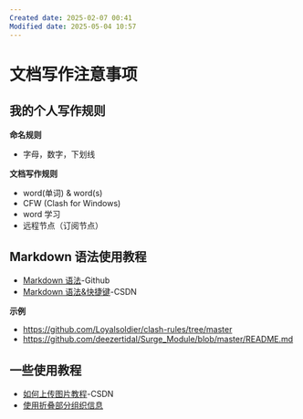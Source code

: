 ```yaml
---
Created date: 2025-02-07 00:41
Modified date: 2025-05-04 10:57
---
```

# 文档写作注意事项

## 我的个人写作规则

**命名规则**
- 字母，数字，下划线

**文档写作规则**
- word(单词) & word(s)
- CFW (Clash for Windows)
- word 学习
- 远程节点（订阅节点）

## Markdown 语法使用教程
- [Markdown 语法](https://docs.github.com/zh/get-started/writing-on-github/getting-started-with-writing-and-formatting-on-github/basic-writing-and-formatting-syntax)-Github
- [Markdown 语法&快捷键](https://blog.csdn.net/github_38336924/article/details/82183088)-CSDN

**示例**
- https://github.com/Loyalsoldier/clash-rules/tree/master
- https://github.com/deezertidal/Surge_Module/blob/master/README.md

## 一些使用教程 
- [如何上传图片教程](https://blog.csdn.net/Cassie_zkq/article/details/79968598)-CSDN
- [使用折叠部分组织信息](https://docs.github.com/zh/get-started/writing-on-github/working-with-advanced-formatting/organizing-information-with-collapsed-sections)


